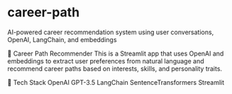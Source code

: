 # career-path
AI-powered career recommendation system using user conversations, OpenAI, LangChain, and embeddings

💼 Career Path Recommender
This is a Streamlit app that uses OpenAI and embeddings to extract user preferences from natural language and recommend career paths based on interests, skills, and personality traits.

🔧 Tech Stack
OpenAI GPT-3.5
LangChain
SentenceTransformers
Streamlit
